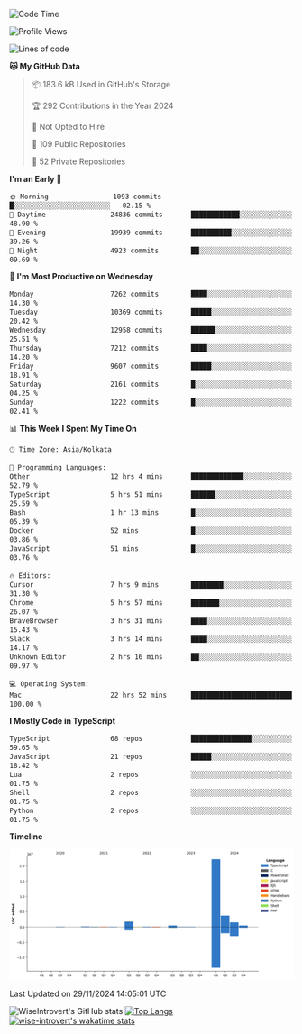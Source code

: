 <!--START_SECTION:waka-->
![Code Time](http://img.shields.io/badge/Code%20Time-1%2C904%20hrs%2059%20mins-blue)

![Profile Views](http://img.shields.io/badge/Profile%20Views-1-blue)

![Lines of code](https://img.shields.io/badge/From%20Hello%20World%20I%27ve%20Written-30.8%20million%20lines%20of%20code-blue)

**🐱 My GitHub Data** 

> 📦 183.6 kB Used in GitHub's Storage 
 > 
> 🏆 292 Contributions in the Year 2024
 > 
> 🚫 Not Opted to Hire
 > 
> 📜 109 Public Repositories 
 > 
> 🔑 52 Private Repositories 
 > 
**I'm an Early 🐤** 

```text
🌞 Morning                1093 commits        █░░░░░░░░░░░░░░░░░░░░░░░░   02.15 % 
🌆 Daytime                24836 commits       ████████████░░░░░░░░░░░░░   48.90 % 
🌃 Evening                19939 commits       ██████████░░░░░░░░░░░░░░░   39.26 % 
🌙 Night                  4923 commits        ██░░░░░░░░░░░░░░░░░░░░░░░   09.69 % 
```
📅 **I'm Most Productive on Wednesday** 

```text
Monday                   7262 commits        ████░░░░░░░░░░░░░░░░░░░░░   14.30 % 
Tuesday                  10369 commits       █████░░░░░░░░░░░░░░░░░░░░   20.42 % 
Wednesday                12958 commits       ██████░░░░░░░░░░░░░░░░░░░   25.51 % 
Thursday                 7212 commits        ████░░░░░░░░░░░░░░░░░░░░░   14.20 % 
Friday                   9607 commits        █████░░░░░░░░░░░░░░░░░░░░   18.91 % 
Saturday                 2161 commits        █░░░░░░░░░░░░░░░░░░░░░░░░   04.25 % 
Sunday                   1222 commits        █░░░░░░░░░░░░░░░░░░░░░░░░   02.41 % 
```


📊 **This Week I Spent My Time On** 

```text
🕑︎ Time Zone: Asia/Kolkata

💬 Programming Languages: 
Other                    12 hrs 4 mins       █████████████░░░░░░░░░░░░   52.79 % 
TypeScript               5 hrs 51 mins       ██████░░░░░░░░░░░░░░░░░░░   25.59 % 
Bash                     1 hr 13 mins        █░░░░░░░░░░░░░░░░░░░░░░░░   05.39 % 
Docker                   52 mins             █░░░░░░░░░░░░░░░░░░░░░░░░   03.86 % 
JavaScript               51 mins             █░░░░░░░░░░░░░░░░░░░░░░░░   03.76 % 

🔥 Editors: 
Cursor                   7 hrs 9 mins        ████████░░░░░░░░░░░░░░░░░   31.30 % 
Chrome                   5 hrs 57 mins       ███████░░░░░░░░░░░░░░░░░░   26.07 % 
BraveBrowser             3 hrs 31 mins       ████░░░░░░░░░░░░░░░░░░░░░   15.43 % 
Slack                    3 hrs 14 mins       ████░░░░░░░░░░░░░░░░░░░░░   14.17 % 
Unknown Editor           2 hrs 16 mins       ██░░░░░░░░░░░░░░░░░░░░░░░   09.97 % 

💻 Operating System: 
Mac                      22 hrs 52 mins      █████████████████████████   100.00 % 
```

**I Mostly Code in TypeScript** 

```text
TypeScript               68 repos            ███████████████░░░░░░░░░░   59.65 % 
JavaScript               21 repos            █████░░░░░░░░░░░░░░░░░░░░   18.42 % 
Lua                      2 repos             ░░░░░░░░░░░░░░░░░░░░░░░░░   01.75 % 
Shell                    2 repos             ░░░░░░░░░░░░░░░░░░░░░░░░░   01.75 % 
Python                   2 repos             ░░░░░░░░░░░░░░░░░░░░░░░░░   01.75 % 
```



**Timeline**

![Lines of Code chart](https://raw.githubusercontent.com/wise-introvert/wise-introvert/master/assets/bar_graph.png)


 Last Updated on 29/11/2024 14:05:01 UTC
<!--END_SECTION:waka-->

![WiseIntrovert's GitHub stats](https://github-readme-stats.vercel.app/api?username=wise-introvert&count_private=true&show_icons=true)
[![Top Langs](https://github-readme-stats.vercel.app/api/top-langs/?username=wise-introvert&langs_count=10)](https://github.com/anuraghazra/github-readme-stats)
[![wise-introvert's wakatime stats](https://github-readme-stats.vercel.app/api/wakatime?username=wiseintrovert)](https://github.com/anuraghazra/github-readme-stats)
